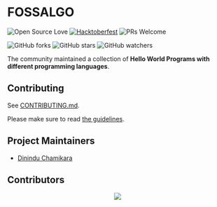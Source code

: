 # FOSSALGO

![Open Source Love](https://img.shields.io/badge/Open%20Source-%F0%9F%92%9B-cyan.svg?style=flat)
[![Hacktoberfest](https://img.shields.io/badge/Hacktoberfest-friendly-%23FF69B4.svg?style=flat)](https://hacktoberfest.digitalocean.com/)
![PRs Welcome](https://img.shields.io/badge/PRs-welcome-brightgreen.svg?style=flat)

![GitHub forks](https://img.shields.io/github/forks/DininduChamikara/hacktoberfest2023.svg?style=social&label=Fork)
![GitHub stars](https://img.shields.io/github/stars/DininduChamikara/hacktoberfest2023.svg?style=social&label=Star)
![GitHub watchers](https://img.shields.io/github/watchers/DininduChamikara/hacktoberfest2023.svg?style=social&label=Watch&maxAge=2592000)
<!-- ALL-CONTRIBUTORS-BADGE:START - Do not remove or modify this section -->

<!-- [![All Contributors](https://img.shields.io/badge/all_contributors-1-orange.svg?style=flat-square)](#contributors-) -->

<!-- ALL-CONTRIBUTORS-BADGE:END -->

The community maintained a collection of **Hello World Programs with different programming languages**.

## Contributing

See [CONTRIBUTING.md](CONTRIBUTING.md).

Please make sure to read [the guidelines](CONTRIBUTING.md#sa).

## Project Maintainers

- [Dinindu Chamikara](https://github.com/DininduChamikara)

## Contributors

<!-- ALL-CONTRIBUTORS-LIST:START - Do not remove or modify this section -->
<!-- prettier-ignore-start -->
<!-- markdownlint-disable -->

<p align="center"><a href="https://github.com/DininduChamikara/hacktoberfest2023/graphs/contributors">
  <img src="https://contributors-img.web.app/image?repo=DininduChamikara/hacktoberfest2023" />
</a></p>